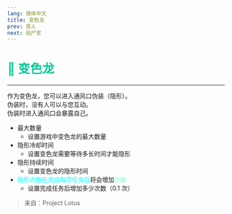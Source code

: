 ```yaml
---
lang: 简体中文
title: 变色龙
prev: 恩人
next: 验尸官
---
```


# <font color="#01c895">🦎 <b>变色龙</b></font> <Badge text="Support" type="tip" vertical="middle"/>

***

作为变色龙，您可以进入通风口伪装（隐形）。<br>
伪装时，没有人可以与您互动。<br>
伪装时进入通风口会暴露自己。

- 最大数量
  - 设置游戏中变色龙的最大数量
- 隐形冷却时间
  - 设置变色龙需要等待多长时间才能隐形
- 隐形持续时间
  - 设置变色龙的隐形时间
- <font color=#00ffff>隐形次数</font><font color=#00ffff>在完成每项任务后</font>将会增加<font color=#7fffd2>次数</font>
  - 设置完成任务后增加多少次数（0.1 次）

> 来自：Project Lotus
